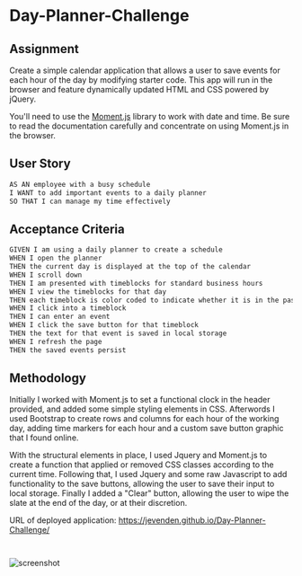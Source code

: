 # Day-Planner-Challenge

## Assignment

Create a simple calendar application that allows a user to save events for each hour of the day by modifying starter code. This app will run in the browser and feature dynamically updated HTML and CSS powered by jQuery.

You'll need to use the [Moment.js](https://momentjs.com/) library to work with date and time. Be sure to read the documentation carefully and concentrate on using Moment.js in the browser.

## User Story

```md
AS AN employee with a busy schedule
I WANT to add important events to a daily planner
SO THAT I can manage my time effectively
```

## Acceptance Criteria

```md
GIVEN I am using a daily planner to create a schedule
WHEN I open the planner
THEN the current day is displayed at the top of the calendar
WHEN I scroll down
THEN I am presented with timeblocks for standard business hours
WHEN I view the timeblocks for that day
THEN each timeblock is color coded to indicate whether it is in the past, present, or future
WHEN I click into a timeblock
THEN I can enter an event
WHEN I click the save button for that timeblock
THEN the text for that event is saved in local storage
WHEN I refresh the page
THEN the saved events persist
```

## Methodology

Initially I worked with Moment.js to set a functional clock in the header provided, and added
some simple styling elements in CSS. Afterwords I used Bootstrap to create rows and columns for
each hour of the working day, adding time markers for each hour and a custom save button
graphic that I found online.

With the structural elements in place, I used Jquery and Moment.js to create a function that
applied or removed CSS classes according to the current time. Following that, I used Jquery
and some raw Javascript to add functionality to the save buttons, allowing the user to save
their input to local storage. Finally I added a "Clear" button, allowing the user to wipe the
slate at the end of the day, or at their discretion.

URL of deployed application: https://jevenden.github.io/Day-Planner-Challenge/

```


```
![screenshot](https://user-images.githubusercontent.com/102879070/171437656-52fbb99f-57fd-4f96-9203-d41b5b60df30.jpg)


